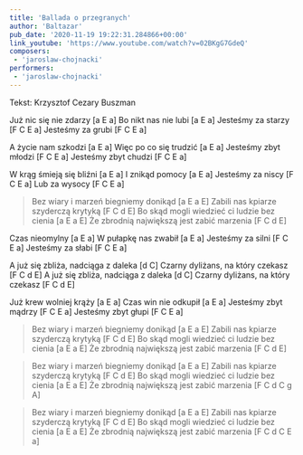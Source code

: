 ```yaml
---
title: 'Ballada o przegranych'
author: 'Baltazar'
pub_date: '2020-11-19 19:22:31.284866+00:00'
link_youtube: 'https://www.youtube.com/watch?v=02BKgG7GdeQ'
composers:
 - 'jaroslaw-chojnacki'
performers:
 - 'jaroslaw-chojnacki'
---
```


Tekst: Krzysztof Cezary Buszman

Już nic się nie zdarzy [a E a]
Bo nikt nas nie lubi [a E a]
Jesteśmy za starzy [F C E a]
Jesteśmy za grubi [F C E a]

A życie nam szkodzi [a E a]
Więc po co się trudzić [a E a]
Jesteśmy zbyt młodzi [F C E a]
Jesteśmy zbyt chudzi [F C E a]

W krąg śmieją się bliźni [a E a]
I znikąd pomocy [a E a]
Jesteśmy za niscy [F C E a]
Lub za wysocy [F C E a]

>Bez wiary i marzeń biegniemy donikąd [a E a E]
>Zabili nas kpiarze szyderczą krytyką [F C d E]
>Bo skąd mogli wiedzieć ci ludzie bez cienia [a E a E]
>Że zbrodnią największą jest zabić marzenia [F C d E]

Czas nieomylny [a E a]
W pułapkę nas zwabił [a E a]
Jesteśmy za silni [F C E a]
Jesteśmy za słabi [F C E a]

A już się zbliża, nadciąga z daleka [d C]
Czarny dyliżans, na który czekasz [F C d E]
A już się zbliża, nadciąga z daleka [d C]
Czarny dyliżans, na który czekasz [F C d E]

Już krew wolniej krąży [a E a]
Czas win nie odkupił [a E a]
Jesteśmy zbyt mądrzy [F C E a]
Jesteśmy zbyt głupi [F C E a]

>Bez wiary i marzeń biegniemy donikąd [a E a E]
>Zabili nas kpiarze szyderczą krytyką [F C d E]
>Bo skąd mogli wiedzieć ci ludzie bez cienia [a E a E]
>Że zbrodnią największą jest zabić marzenia [F C d E]

>Bez wiary i marzeń biegniemy donikąd [a E a E]
>Zabili nas kpiarze szyderczą krytyką [F C d E]
>Bo skąd mogli wiedzieć ci ludzie bez cienia [a E a E]
>Że zbrodnią największą jest zabić marzenia [F C d C g A]

>Bez wiary i marzeń biegniemy donikąd [a E a E]
>Zabili nas kpiarze szyderczą krytyką [F C d E]
>Bo skąd mogli wiedzieć ci ludzie bez cienia [a E a E]
>Że zbrodnią największą jest zabić marzenia [F C d C E a]